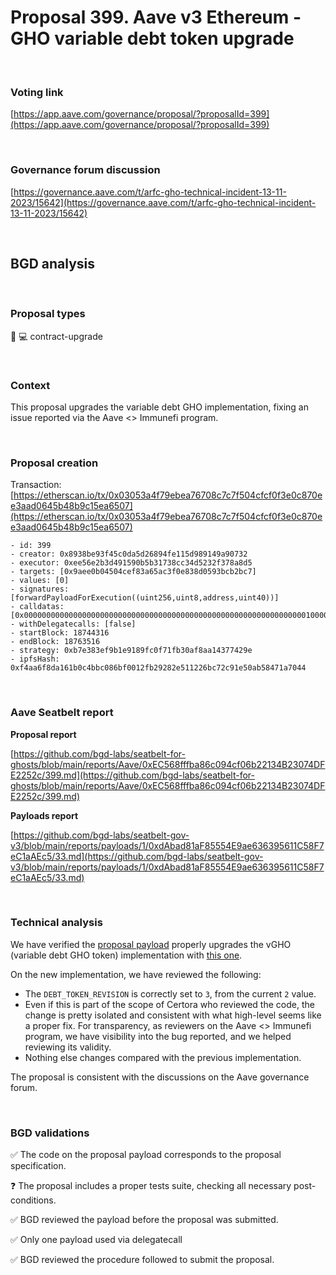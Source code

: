 # Proposal 399. Aave v3 Ethereum - GHO variable debt token upgrade

<br>

### Voting link

[https://app.aave.com/governance/proposal/?proposalId=399](https://app.aave.com/governance/proposal/?proposalId=399)

<br>

### Governance forum discussion

[https://governance.aave.com/t/arfc-gho-technical-incident-13-11-2023/15642](https://governance.aave.com/t/arfc-gho-technical-incident-13-11-2023/15642)

<br>

## BGD analysis

<br>

### Proposal types

:wrench: :computer: contract-upgrade

<br>

### Context

This proposal upgrades the variable debt GHO implementation, fixing an issue reported via the Aave <> Immunefi program.

<br>

### Proposal creation

Transaction: [https://etherscan.io/tx/0x03053a4f79ebea76708c7c7f504cfcf0f3e0c870ee3aad0645b48b9c15ea6507](https://etherscan.io/tx/0x03053a4f79ebea76708c7c7f504cfcf0f3e0c870ee3aad0645b48b9c15ea6507)

```
- id: 399
- creator: 0x8938be93f45c0da5d26894fe115d989149a90732
- executor: 0xee56e2b3d491590b5b31738cc34d5232f378a8d5
- targets: [0x9aee0b04504cef83a65ac3f0e838d0593bcb2bc7]
- values: [0]
- signatures: [forwardPayloadForExecution((uint256,uint8,address,uint40))]
- calldatas: [0x00000000000000000000000000000000000000000000000000000000000000010000000000000000000000000000000000000000000000000000000000000001000000000000000000000000dabad81af85554e9ae636395611c58f7ec1aaec50000000000000000000000000000000000000000000000000000000000000021]
- withDelegatecalls: [false]
- startBlock: 18744316
- endBlock: 18763516
- strategy: 0xb7e383ef9b1e9189fc0f71fb30af8aa14377429e
- ipfsHash: 0xf4aa6f8da161b0c4bbc086bf0012fb29282e511226bc72c91e50ab58471a7044
```

<br>

### Aave Seatbelt report

**Proposal report**

[https://github.com/bgd-labs/seatbelt-for-ghosts/blob/main/reports/Aave/0xEC568fffba86c094cf06b22134B23074DFE2252c/399.md](https://github.com/bgd-labs/seatbelt-for-ghosts/blob/main/reports/Aave/0xEC568fffba86c094cf06b22134B23074DFE2252c/399.md)

**Payloads report**

[https://github.com/bgd-labs/seatbelt-gov-v3/blob/main/reports/payloads/1/0xdAbad81aF85554E9ae636395611C58F7eC1aAEc5/33.md](https://github.com/bgd-labs/seatbelt-gov-v3/blob/main/reports/payloads/1/0xdAbad81aF85554E9ae636395611C58F7eC1aAEc5/33.md)

<br>

### Technical analysis

We have verified the [proposal payload](https://etherscan.io/address/0xbC9ffee8d18d75a412474B92192257d3c18471FF#code#F1#L14) properly upgrades the vGHO (variable debt GHO token) implementation with [this one](https://etherscan.io/address/0x20Cb2f303EDe313e2Cc44549Ad8653a5E8c0050e#code#F1#L29).

On the new implementation, we have reviewed the following:
- The `DEBT_TOKEN_REVISION` is correctly set to `3`, from the current `2` value.
- Even if this is part of the scope of Certora who reviewed the code, the change is pretty isolated and consistent with what high-level seems like a proper fix. For transparency, as reviewers on the Aave <> Immunefi program, we have visibility into the bug reported, and we helped reviewing its validity.
- Nothing else changes compared with the previous implementation.

The proposal is consistent with the discussions on the Aave governance forum.

<br>

### BGD validations

:white_check_mark: The code on the proposal payload corresponds to the proposal specification.

:question: The proposal includes a proper tests suite, checking all necessary post-conditions.

:white_check_mark: BGD reviewed the payload before the proposal was submitted.

:white_check_mark: Only one payload used via delegatecall

:white_check_mark: BGD reviewed the procedure followed to submit the proposal.
